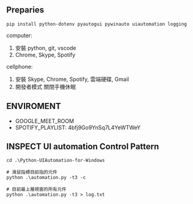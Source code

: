 ## Preparies

```
pip install python-dotenv pyautogui pywinauto uiautomation logging
```

computer:
1. 安裝 python, git, vscode
2. Chrome, Skype, Spotify

cellphone:
1. 安裝 Skype, Chrome, Spotify, 雲端硬碟, Gmail
2. 開發者模式 關閉手機休眠

## ENVIROMENT

- GOOGLE_MEET_ROOM
- SPOTIFY_PLAYLIST: 4bfj9Go9YnSq7L4YeWTWeY

## INSPECT UI automation Control Pattern

```
cd .\Python-UIAutomation-for-Windows

# 滑鼠指標目前指的元件
python .\automation.py -t3 -c

# 目前最上層視窗的所有元件
python .\automation.py -t3 > log.txt
```
